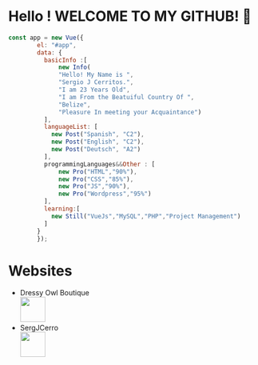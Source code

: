 # Hello ! WELCOME TO MY GITHUB! 💙
```js
const app = new Vue({
        el: "#app",
        data: {
          basicInfo :[
              new Info(
              "Hello! My Name is ",
              "Sergio J Cerritos.",
              "I am 23 Years Old",
              "I am From the Beatuiful Country Of ",
              "Belize", 
              "Pleasure In meeting your Acquaintance")
          ],
          languageList: [
            new Post("Spanish", "C2"),
            new Post("English", "C2"),
            new Post("Deutsch", "A2")
          ],
          programmingLanguages&&Other : [
              new Pro("HTML","90%"),
              new Pro("CSS","85%"),
              new Pro("JS","90%"),
              new Pro("Wordpress","95%")
          ],
          learning:[
            new Still("VueJs","MySQL","PHP","Project Management")
          ]
        }
        });
```
# Websites 

* Dressy Owl Boutique <br/>
<a href="https://dressyowlboutique.com" target="_blank"><img src="https://www.dressyowlboutique.com/wp-content/uploads/2021/05/cropped-cropped-owl-180x180.png" height="50px" width="50px" alt=""/></a> <br /> 
* SergJCerro <br/>
<a href="https://www.sergjcerro.team" target="_blank"><img src="https://cdn.glitch.me/4710df49-ef60-4c99-a2a5-a2630ac50f5c/SC__2-m_2.png?v=1640752662451" height="50px" width="50px" alt=""/></a> <br /> 
